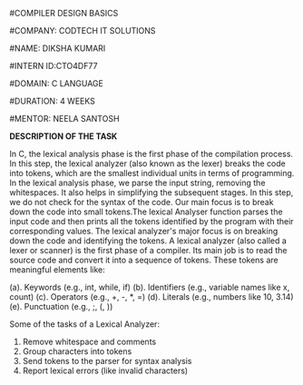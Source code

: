 #COMPILER DESIGN BASICS

#COMPANY: CODTECH IT SOLUTIONS

#NAME: DIKSHA KUMARI

#INTERN ID:CTO4DF77

#DOMAIN: C LANGUAGE

#DURATION: 4 WEEKS

#MENTOR: NEELA SANTOSH

**DESCRIPTION OF THE TASK**

In C, the lexical analysis phase is the first phase of the compilation process. In this step, the lexical analyzer (also known as the lexer) breaks the code into tokens, which are the smallest individual 
units in terms of programming. In the lexical analysis phase, we parse the input string, removing the whitespaces. It also helps in simplifying the subsequent stages. In this step, we do not check for the
syntax of the code. Our main focus is to break down the code into small tokens.The lexical Analyser function parses the input code and then prints all the tokens identified by the program with their corresponding values. The lexical analyzer's major focus is on breaking down the code and identifying the tokens.
A lexical analyzer (also called a lexer or scanner) is the first phase of a compiler. Its main job is to read the source code and convert it into a sequence of tokens. These tokens are meaningful elements like:

   (a). Keywords (e.g., int, while, if)
   (b). Identifiers (e.g., variable names like x, count)
   (c). Operators (e.g., +, -, *, =)
   (d). Literals (e.g., numbers like 10, 3.14)
   (e). Punctuation (e.g., ;, (, ))

Some of the tasks of a Lexical Analyzer:

   1. Remove whitespace and comments
   2. Group characters into tokens
   3. Send tokens to the parser for syntax analysis
   4. Report lexical errors (like invalid characters)
